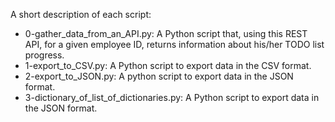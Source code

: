 A short description of each script:
+ 0-gather_data_from_an_API.py: A Python script that, using this REST API, for a given employee ID, returns information about his/her TODO list progress.
+ 1-export_to_CSV.py: A Python script to export data in the CSV format.
+ 2-export_to_JSON.py: A python script to export data in the JSON format.
+ 3-dictionary_of_list_of_dictionaries.py: A Python script to export data in the JSON format.
